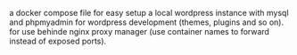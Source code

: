 a docker compose file for easy setup a local wordpress instance with mysql and phpmyadmin for wordpress development (themes, plugins and so on).
for use behinde nginx proxy manager (use container names to forward instead of exposed ports).
